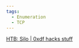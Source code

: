 ```yaml
---
tags:
  - Enumeration
  - TCP
---
```


[HTB: Silo | 0xdf hacks stuff](https://0xdf.gitlab.io/2018/08/04/htb-silo.html)